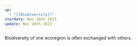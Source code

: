 ```yaml
---
up:
  - "[[Biodiversity]]"
stardate: Nov 28th 2023
update: Nov 28th 2023
---
```

Biodiversity of one ecoregion is often exchanged with others. 

